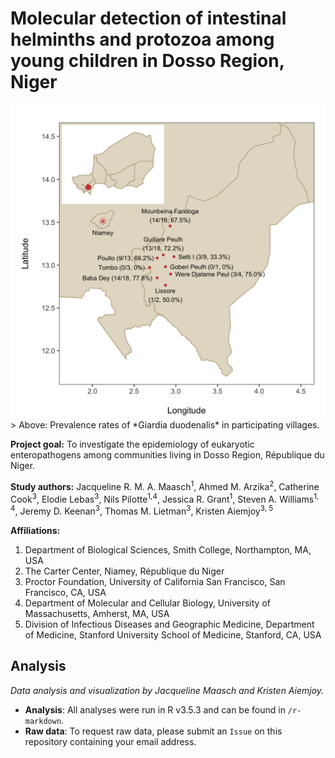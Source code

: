 # Molecular detection of intestinal helminths and protozoa among young children in Dosso Region, Niger

<img src="https://github.com/jmaasch/parasite-epidemiology-dosso-region/blob/master/maps/niger_inset_map_fullname_percents.jpg" width="700" align="middle"/>
> Above: Prevalence rates of *Giardia duodenalis* in participating villages.

**Project goal:** To investigate the epidemiology of eukaryotic enteropathogens among communities living in
Dosso Region, République du Niger.

**Study authors:** Jacqueline R. M. A. Maasch<sup>1</sup>, Ahmed M. Arzika<sup>2</sup>, Catherine Cook<sup>3</sup>, Elodie Lebas<sup>3</sup>, Nils Pilotte<sup>1,4</sup>, Jessica R. Grant<sup>1</sup>, Steven A. Williams<sup>1, 4</sup>, Jeremy D. Keenan<sup>3</sup>, Thomas M. Lietman<sup>3</sup>, Kristen Aiemjoy<sup>3, 5</sup>

**Affiliations:**
1. Department of Biological Sciences, Smith College, Northampton, MA, USA
2. The Carter Center, Niamey, République du Niger
3. Proctor Foundation, University of California San Francisco, San Francisco, CA, USA
4. Department of Molecular and Cellular Biology, University of Massachusetts, Amherst, MA, USA
5. Division of Infectious Diseases and Geographic Medicine, Department of Medicine, Stanford University School of Medicine, Stanford, CA, USA

## Analysis

*Data analysis and visualization by Jacqueline Maasch and Kristen Aiemjoy.*

* **Analysis**: All analyses were run in R v3.5.3 and can be found in ```/r-markdown```.
* **Raw data**: To request raw data, please submit an ```Issue``` on this repository containing your email address.
